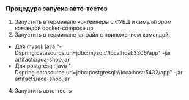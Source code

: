 ### Процедура запуска авто-тестов
1. Запустить в терминале контейнеры с СУБД и симулятором командой docker-compose up
2. Запустить в терминале jar файл с приложением командой:
* Для mysql: java "-Dspring.datasource.url=jdbc:mysql://localhost:3306/app" -jar artifacts/aqa-shop.jar
* Для postgresql: java "-Dspring.datasource.url=jdbc:postgresql://localhost:5432/app" -jar artifacts/aqa-shop.jar

4. Запустить авто-тесты
